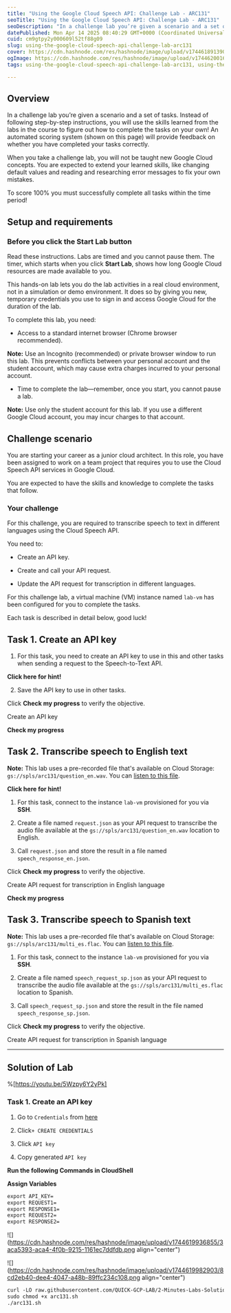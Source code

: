 ```yaml
---
title: "Using the Google Cloud Speech API: Challenge Lab - ARC131"
seoTitle: "Using the Google Cloud Speech API: Challenge Lab - ARC131"
seoDescription: "In a challenge lab you’re given a scenario and a set of tasks. Instead of following step-by-step instructions, you will use the skills learned from the labs"
datePublished: Mon Apr 14 2025 08:40:29 GMT+0000 (Coordinated Universal Time)
cuid: cm9gtpy2y000609l52tf88g09
slug: using-the-google-cloud-speech-api-challenge-lab-arc131
cover: https://cdn.hashnode.com/res/hashnode/image/upload/v1744618913904/fe3bbc7d-4f1a-4d07-839a-cc678f39dcab.png
ogImage: https://cdn.hashnode.com/res/hashnode/image/upload/v1744620016443/7cbfd939-120c-480e-83e0-8efdca8b16d8.png
tags: using-the-google-cloud-speech-api-challenge-lab-arc131, using-the-google-cloud-speech-api-challenge-lab, arc131

---
```


## Overview

In a challenge lab you’re given a scenario and a set of tasks. Instead of following step-by-step instructions, you will use the skills learned from the labs in the course to figure out how to complete the tasks on your own! An automated scoring system (shown on this page) will provide feedback on whether you have completed your tasks correctly.

When you take a challenge lab, you will not be taught new Google Cloud concepts. You are expected to extend your learned skills, like changing default values and reading and researching error messages to fix your own mistakes.

To score 100% you must successfully complete all tasks within the time period!

## Setup and requirements

### Before you click the Start Lab button

Read these instructions. Labs are timed and you cannot pause them. The timer, which starts when you click **Start Lab**, shows how long Google Cloud resources are made available to you.

This hands-on lab lets you do the lab activities in a real cloud environment, not in a simulation or demo environment. It does so by giving you new, temporary credentials you use to sign in and access Google Cloud for the duration of the lab.

To complete this lab, you need:

* Access to a standard internet browser (Chrome browser recommended).
    

**Note:** Use an Incognito (recommended) or private browser window to run this lab. This prevents conflicts between your personal account and the student account, which may cause extra charges incurred to your personal account.

* Time to complete the lab—remember, once you start, you cannot pause a lab.
    

**Note:** Use only the student account for this lab. If you use a different Google Cloud account, you may incur charges to that account.

## Challenge scenario

You are starting your career as a junior cloud architect. In this role, you have been assigned to work on a team project that requires you to use the Cloud Speech API services in Google Cloud.

You are expected to have the skills and knowledge to complete the tasks that follow.

### Your challenge

For this challenge, you are required to transcribe speech to text in different languages using the Cloud Speech API.

You need to:

* Create an API key.
    
* Create and call your API request.
    
* Update the API request for transcription in different languages.
    

For this challenge lab, a virtual machine (VM) instance named `lab-vm` has been configured for you to complete the tasks.

Each task is described in detail below, good luck!

## Task 1. Create an API key

1. For this task, you need to create an API key to use in this and other tasks when sending a request to the Speech-to-Text API.
    

**Click here for hint!**

2. Save the API key to use in other tasks.
    

Click **Check my progress** to verify the objective.

Create an API key

**Check my progress**

## Task 2. Transcribe speech to English text

**Note:** This lab uses a pre-recorded file that's available on Cloud Storage: `gs://spls/arc131/question_en.wav`. You can [listen to this file](https://storage.cloud.google.com/spls/arc131/question_en.wav).

**Click here for hint!**

1. For this task, connect to the instance `lab-vm` provisioned for you via **SSH**.
    
2. Create a file named `request.json` as your API request to transcribe the audio file available at the `gs://spls/arc131/question_en.wav` location to English.
    
3. Call `request.json` and store the result in a file named `speech_response_en.json`.
    

Click **Check my progress** to verify the objective.

Create API request for transcription in English language

**Check my progress**

## Task 3. Transcribe speech to Spanish text

**Note:** This lab uses a pre-recorded file that's available on Cloud Storage: `gs://spls/arc131/multi_es.flac`. You can [listen to this file](https://storage.cloud.google.com/spls/arc131/multi_es.flac).

1. For this task, connect to the instance `lab-vm` provisioned for you via **SSH**.
    
2. Create a file named `speech_request_sp.json` as your API request to transcribe the audio file available at the `gs://spls/arc131/multi_es.flac` location to Spanish.
    
3. Call `speech_request_sp.json` and store the result in the file named `speech_response_sp.json`.
    

Click **Check my progress** to verify the objective.

Create API request for transcription in Spanish language

---

## Solution of Lab

%[https://youtu.be/5Wzpy6Y2yPk] 

### **Task 1. Create an API key**

1. Go to `Credentials` from [h](https://console.cloud.google.com/apis/credentials)[ere](https://console.cloud.google.com/apis/credentials)
    
2. Click`+ CREATE CREDENTIALS`
    
3. Click `API key`
    
4. Copy generated `API key`
    

**Run the following Commands in CloudShell**

**Assign Variables**

```apache
export API_KEY=
export REQUEST1=
export RESPONSE1=
export REQUEST2=
export RESPONSE2=
```

![](https://cdn.hashnode.com/res/hashnode/image/upload/v1744619936855/3aca5393-aca4-4f0b-9215-1161ec7ddfdb.png align="center")

![](https://cdn.hashnode.com/res/hashnode/image/upload/v1744619982903/8cd2eb40-dee4-4047-a48b-89ffc234c108.png align="center")

```apache
curl -LO raw.githubusercontent.com/QUICK-GCP-LAB/2-Minutes-Labs-Solutions/main/Using%20the%20Google%20Cloud%20Speech%20API%20Challenge%20Lab/arc131.sh
sudo chmod +x arc131.sh
./arc131.sh
```